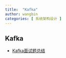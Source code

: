 ```yaml
---
title:  "Kafka"
author: wangbin
categories: [ 系统架构设计 ]
---
```


## Kafka
- [Kafka面试题总结](https://snailclimb.gitee.io/javaguide/#/docs/system-design/distributed-system/message-queue/Kafka%E5%B8%B8%E8%A7%81%E9%9D%A2%E8%AF%95%E9%A2%98%E6%80%BB%E7%BB%93)